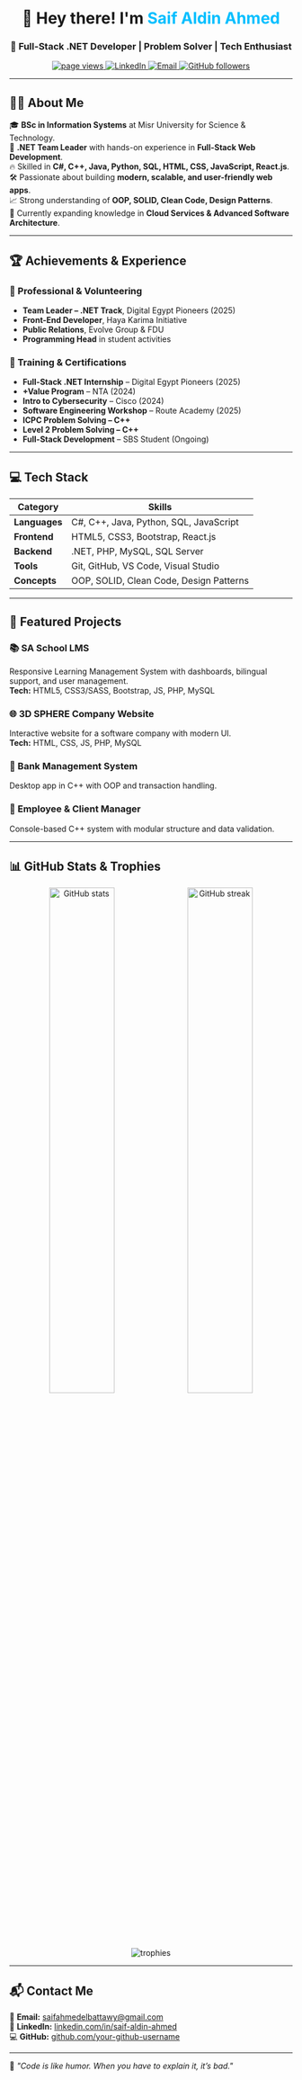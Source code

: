 <h1 align="center" id="saif-title">👋 Hey there! I'm <span style="color:#00BFFF">Saif Aldin Ahmed</span></h1>
<h3 align="center">🚀 Full-Stack .NET Developer | Problem Solver | Tech Enthusiast</h3>

<p align="center">
  <a href="https://github.com/your-github-username">
    <img src="https://komarev.com/ghpvc/?username=your-github-username" alt="page views" />
  </a>
  <a href="https://www.linkedin.com/in/saif-aldin-ahmed">
    <img alt="LinkedIn" src="https://img.shields.io/badge/LinkedIn-Profile-blue?logo=linkedin">
  </a>
  <a href="mailto:saifahmedelbattawy@gmail.com">
    <img alt="Email" src="https://img.shields.io/badge/Email-saifahmedelbattawy%40gmail.com-red?logo=gmail">
  </a>
  <a href="https://github.com/your-github-username?tab=followers">
    <img alt="GitHub followers" src="https://img.shields.io/github/followers/your-github-username?style=flat&logo=github">
  </a>
</p>

---

## 🧑‍💻 About Me
🎓 **BSc in Information Systems** at Misr University for Science & Technology.  
💼 **.NET Team Leader** with hands-on experience in **Full-Stack Web Development**.  
🔥 Skilled in **C#, C++, Java, Python, SQL, HTML, CSS, JavaScript, React.js**.  
🛠 Passionate about building **modern, scalable, and user-friendly web apps**.  
📈 Strong understanding of **OOP, SOLID, Clean Code, Design Patterns**.  
🌱 Currently expanding knowledge in **Cloud Services & Advanced Software Architecture**.  

---

## 🏆 Achievements & Experience

### 💼 Professional & Volunteering
- **Team Leader – .NET Track**, Digital Egypt Pioneers (2025)  
- **Front-End Developer**, Haya Karima Initiative  
- **Public Relations**, Evolve Group & FDU  
- **Programming Head** in student activities  

### 📜 Training & Certifications
- **Full-Stack .NET Internship** – Digital Egypt Pioneers (2025)  
- **+Value Program** – NTA (2024)  
- **Intro to Cybersecurity** – Cisco (2024)  
- **Software Engineering Workshop** – Route Academy (2025)  
- **ICPC Problem Solving – C++**  
- **Level 2 Problem Solving – C++**  
- **Full-Stack Development** – SBS Student (Ongoing)  

---

## 💻 Tech Stack

| Category | Skills |
|----------|--------|
| **Languages** | C#, C++, Java, Python, SQL, JavaScript |
| **Frontend** | HTML5, CSS3, Bootstrap, React.js |
| **Backend** | .NET, PHP, MySQL, SQL Server |
| **Tools** | Git, GitHub, VS Code, Visual Studio |
| **Concepts** | OOP, SOLID, Clean Code, Design Patterns |

---

## 🚀 Featured Projects

### 📚 SA School LMS  
Responsive Learning Management System with dashboards, bilingual support, and user management.  
**Tech:** HTML5, CSS3/SASS, Bootstrap, JS, PHP, MySQL  

### 🌐 3D SPHERE Company Website  
Interactive website for a software company with modern UI.  
**Tech:** HTML, CSS, JS, PHP, MySQL  

### 🏦 Bank Management System  
Desktop app in C++ with OOP and transaction handling.  

### 👥 Employee & Client Manager  
Console-based C++ system with modular structure and data validation.  

---

## 📊 GitHub Stats & Trophies

<p align="center">
  <img src="https://github-readme-stats.vercel.app/api?username=your-github-username&show_icons=true&theme=tokyonight" alt="GitHub stats" width="48%"/>
  <img src="https://github-readme-streak-stats.herokuapp.com/?user=your-github-username&theme=tokyonight" alt="GitHub streak" width="48%"/>
</p>

<p align="center">
  <img src="https://github-profile-trophy.vercel.app/?username=your-github-username&theme=tokyonight&row=1&column=7" alt="trophies"/>
</p>

---

## 📬 Contact Me
📧 **Email:** [saifahmedelbattawy@gmail.com](mailto:saifahmedelbattawy@gmail.com)  
💼 **LinkedIn:** [linkedin.com/in/saif-aldin-ahmed](https://www.linkedin.com/in/saif-aldin-ahmed)  
💻 **GitHub:** [github.com/your-github-username](https://github.com/your-github-username)  

---

💬 _"Code is like humor. When you have to explain it, it’s bad."_  
